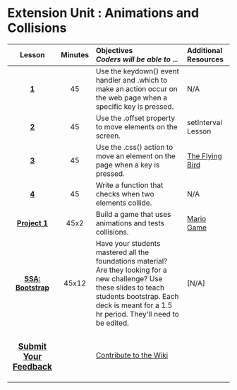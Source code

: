 # Extension Unit : Animations and Collisions




|Lesson|Minutes|Objectives <br> *Coders will be able to ...*|Additional Resources|
|:-------:|:-------:|:-------|:-------|
|[**1**](https://drive.google.com/open?id=1Q3GX36FVCQ5SOvE0kL6ArkfbI448FopDkMwYcY0rWEo)|45| Use the keydown() event handler and .which to make an action occur on the web page when a specific key is pressed. |N/A|
|[**2**](https://drive.google.com/open?id=1Qudx0X3ToTapLhsZrK1HfUgRX7qxsIKi5IAG5LoqnPE)|45| Use the .offset property to move elements on the screen.|setInterval Lesson|(https://docs.google.com/presentation/d/1jWm8e4xggJsYvT_WWwmZa-nqSEJCvH63QGrmsy04h1s/edit#slide=id.gc63b2358e_0_0);
|[**3**](https://drive.google.com/open?id=1bwNSqEng98DfxW3Ow5FzSCEqtFfxwdopTwMrJsLnYTc)|45| Use the .css() action to move an element on the page when a key is pressed.|[The Flying Bird](https://popcode.org/?gist=39b45639dec9f70c4f82c751bff6a82a)|
|[**4**](https://docs.google.com/presentation/d/1KCQeNWg3BNUNy7KCpiU71b7tTHe0VP1L-AwEJ4sSE7w/edit#slide=id.g1d0118cf2a_0_406)|45| Write a function that checks when two elements collide. |N/A|
|[**Project 1**](https://drive.google.com/open?id=1CrE9Sqdpqqqlfb4QLBiXIy97OI1_iTl_xgak1hmrZ3w)|45x2| Build a game that uses animations and tests collisions.|[Mario Game](https://popcode.org/?gist=ca2437d274496930e6d2ed927f17e8b7)|
|[**SSA: Bootstrap**](https://drive.google.com/open?id=1mvOp1Rw_EUhvxOd0Xschi31Z6dJWRj3U)|45x12| Have your students mastered all the foundations material? Are they looking for a new challenge? Use these slides to teach students bootstrap. Each deck is meant for a 1.5 hr period. They'll need to be edited.|[N/A]|
<h3 align="center"><a href="https://docs.google.com/forms/d/e/1FAIpQLSfx0wkLyw_jSOhWR2yY8GTR8TV2NXYZc40us7aPHnl9bO6WAQ/viewform">Submit Your Feedback</a> || <a href="https://github.com/ScriptEdcurriculum/curriculum17-18/wiki/1.-Foundations#unit-7-variables-value-types-operators-inputval">Contribute to the Wiki</a></h3> 


